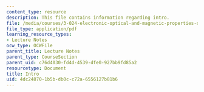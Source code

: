 ```yaml
---
content_type: resource
description: This file contains information regarding intro.
file: /media/courses/3-024-electronic-optical-and-magnetic-properties-of-materials-spring-2013/4dc248701b5bdb0cc72a6556127b81b6_MIT3_024S13_2012lec1Intro.pdf
file_type: application/pdf
learning_resource_types:
- Lecture Notes
ocw_type: OCWFile
parent_title: Lecture Notes
parent_type: CourseSection
parent_uid: c76d4030-fd4d-4539-dfe0-927bb9fd85a2
resourcetype: Document
title: Intro
uid: 4dc24870-1b5b-db0c-c72a-6556127b81b6
---
```

